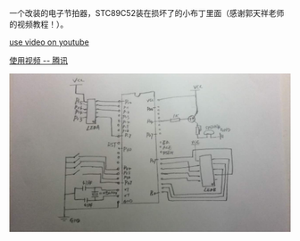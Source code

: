 一个改装的电子节拍器，STC89C52装在损坏了的小布丁里面（感谢郭天祥老师的视频教程！）。


[use video on youtube](https://www.youtube.com/watch?v=HbQqEqj8-As)

[使用视频 -- 腾讯](https://v.qq.com/x/page/m0356cm1al2.html)

![原理图。。。](/doc/hardware.jpg?raw=true "Metronome")
